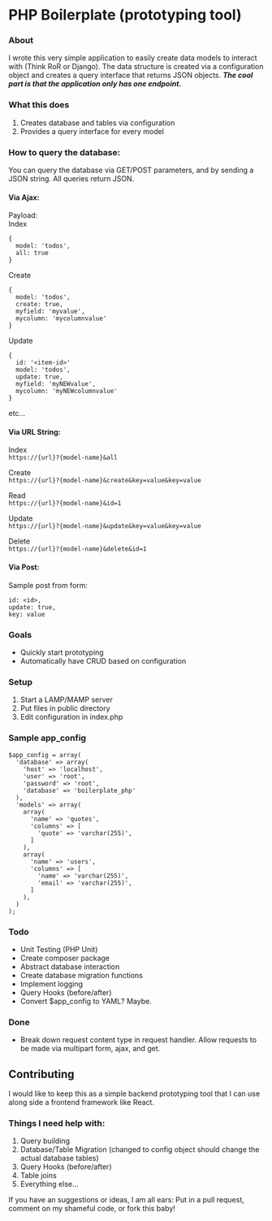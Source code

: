 # PHP Boilerplate (prototyping tool)

### About

I wrote this very simple application to easily create data models to interact with (Think RoR or Django). The data structure is created via a configuration object and creates a query interface that returns JSON objects. ***The cool part is that the application only has one endpoint.***

### What this does
1. Creates database and tables via configuration
2. Provides a query interface for every model

### How to query the database:
You can query the database via GET/POST parameters, and by sending a JSON string. All queries return JSON.


#### Via Ajax:
Payload:<br>
Index
```
{
  model: 'todos',
  all: true
}
```
Create
```
{
  model: 'todos',
  create: true,
  myfield: 'myvalue',
  mycolumn: 'mycolumnvalue'
}
```
Update
```
{
  id: '<item-id>'
  model: 'todos',
  update: true,
  myfield: 'myNEWvalue',
  mycolumn: 'myNEWcolumnvalue'
}
```

etc...

#### Via URL String:

Index<br>
`https://{url}?{model-name}&all`

Create<br> `https://{url}?{model-name}&create&key=value&key=value`

Read<br>
`https://{url}?{model-name}&id=1`

Update<br>
`https://{url}?{model-name}&update&key=value&key=value`

Delete<br>
`https://{url}?{model-name}&delete&id=1`

#### Via Post:
Sample post from form:
```
id: <id>,
update: true,
key: value
```

### Goals
 - Quickly start prototyping
 - Automatically have CRUD based on configuration

### Setup

1. Start a LAMP/MAMP server
2. Put files in public directory
3. Edit configuration in index.php

### Sample app_config
```
$app_config = array(
  'database' => array(
    'host' => 'localhost',
    'user' => 'root',
    'password' => 'root',
    'database' => 'boilerplate_php'
  ),
  'models' => array(
    array(
      'name' => 'quotes',
      'columns' => [
        'quote' => 'varchar(255)',
      ]
    ),
    array(
      'name' => 'users',
      'columns' => [
        'name' => 'varchar(255)',
        'email' => 'varchar(255)',
      ]
    ),
  )
);
```

### Todo
- Unit Testing (PHP Unit)
- Create composer package
- Abstract database interaction
- Create database migration functions
- Implement logging
- Query Hooks (before/after)
- Convert $app_config to YAML? Maybe.

### Done
- Break down request content type in request handler. Allow requests to be made via multipart form, ajax, and get.

## Contributing

I would like to keep this as a simple backend prototyping tool that I can use along side a frontend framework like React.

### Things I need help with:
1. Query building
2. Database/Table Migration (changed to config object should change the actual database tables)
3. Query Hooks (before/after)
4. Table joins
5. Everything else...

If you have an suggestions or ideas, I am all ears: Put in a pull request, comment on my shameful code, or fork this baby!
